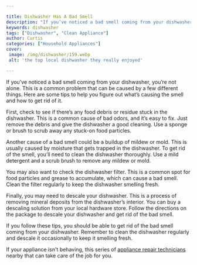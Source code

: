 ```yaml
---

title: Dishwasher Has A Bad Smell
description: "If you’ve noticed a bad smell coming from your dishwasher, you’re not alone. This is a common problem that can be caused by a few ...learn more about it now"
keywords: dishwasher
tags: ["Dishwasher", "Clean Appliance"]
author: Curtis
categories: ["Household Appliances"]
cover: 
 image: /img/dishwasher/159.webp
 alt: 'the top local dishwasher they really enjoyed'

---
```


If you’ve noticed a bad smell coming from your dishwasher, you’re not alone. This is a common problem that can be caused by a few different things. Here are some tips to help you figure out what’s causing the smell and how to get rid of it.

First, check to see if there’s any food debris or residue stuck in the dishwasher. This is a common cause of bad odors, and it’s easy to fix. Just remove the debris and give the dishwasher a good cleaning. Use a sponge or brush to scrub away any stuck-on food particles.

Another cause of a bad smell could be a buildup of mildew or mold. This is usually caused by moisture that gets trapped in the dishwasher. To get rid of the smell, you’ll need to clean the dishwasher thoroughly. Use a mild detergent and a scrub brush to remove any mildew or mold.

You may also want to check the dishwasher filter. This is a common spot for food particles and grease to accumulate, which can cause a bad smell. Clean the filter regularly to keep the dishwasher smelling fresh.

Finally, you may need to descale your dishwasher. This is a process of removing mineral deposits from the dishwasher’s interior. You can buy a descaling solution from your local hardware store. Follow the directions on the package to descale your dishwasher and get rid of the bad smell.

If you follow these tips, you should be able to get rid of the bad smell coming from your dishwasher. Remember to clean the dishwasher regularly and descale it occasionally to keep it smelling fresh.

If your appliance isn't behaving, this series of <a href="/pages/appliance-repair-technicians/">appliance repair technicians</a> nearby that can take care of the job for you.